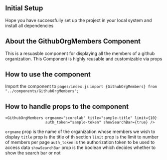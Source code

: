 ## Initial Setup

Hope you have successfully set up the project in your local system and install all dependencies

## About the GithubOrgMembers Component

This is a resuasble component for displaying all the members of a github organization. This Component is highly reusable and customizable via props

## How to use the component

Import the component to `pages/index.js`
`import {GithubOrgMembers} from "../components/GithubOrgMembers";`

## How to handle props to the component

```
<GithubOrgMembers orgname="scorelab" title="sample-title" limit={10}
                  auth_token="sample-token" showSearchBar={true} />
```

`orgname` prop is the name of the organization whose members we wish to display
`title` prop is the title of th section
`limit` prop is the limit to number of members per page
`auth_token` is the authorization token to be used to access data
`showSearchBar` prop is the boolean which decides whether to show the search bar or not
